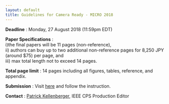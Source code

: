 ```yaml
---
layout: default
title: Guidelines for Camera Ready - MICRO 2018
---
```



**Deadline** : Monday, 27 August 2018 (11:59pm EDT)

**Paper Specifications** : <br>
 i)the final papers will be 11 pages (non-reference),<br>
 ii) authors can buy up to two additional non-reference pages for 8,250 JPY (around $75) per page, and<br> 
 iii) max total length not to exceed 14 pages.<br>

**Total page limit** : 14 pages including all figures, tables, reference, and appendix.

**Submission** : Visit [here](https://ieeecps.org/#!/auth/login?ak=1&pid=2AUfzFNBkeIHbCWsYVk9A) and follow the instruction.

**Contact** : [Patrick Kellenberger](mailto:pkellenberger@computer.org), IEEE CPS Production Editor

